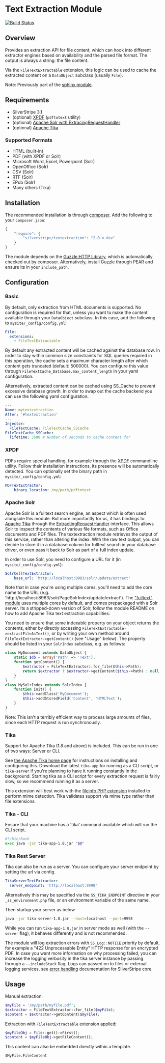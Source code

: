 # Text Extraction Module

[![Build Status](https://secure.travis-ci.org/silverstripe-labs/silverstripe-textextraction.png)](http://travis-ci.org/silverstripe-labs/silverstripe-textextraction)

## Overview

Provides an extraction API for file content, which can hook into different extractor
engines based on availability and the parsed file format.
The output is always a string: the file content.

Via the `FileTextExtractable` extension, this logic can be used to 
cache the extracted content on a `DataObject` subclass (usually `File`).

Note: Previously part of the [sphinx module](https://github.com/silverstripe/silverstripe-sphinx).

## Requirements

 * SilverStripe 3.1
 * (optional) [XPDF](http://www.foolabs.com/xpdf/) (`pdftotext` utility)
 * (optional) [Apache Solr with ExtracingRequestHandler](http://wiki.apache.org/solr/ExtractingRequestHandler)
 * (optional) [Apache Tika](http://tika.apache.org/)

### Supported Formats

 * HTML (built-in)
 * PDF (with XPDF or Solr)
 * Microsoft Word, Excel, Powerpoint (Solr)
 * OpenOffice (Solr)
 * CSV (Solr)
 * RTF (Solr)
 * EPub (Solr)
 * Many others (Tika)

## Installation

The recommended installation is through [composer](http://getcomposer.org).
Add the following to your `composer.json`:

```js
{
	"require": {
		"silverstripe/textextraction": "2.0.x-dev"
	}
}
```

The module depends on the [Guzzle HTTP Library](http://guzzlephp.org),
which is automatically checked out by composer. Alternatively, install Guzzle
through PEAR and ensure its in your `include_path`.

## Configuration

### Basic

By default, only extraction from HTML documents is supported.
No configuration is required for that, unless you want to make
the content available through your `DataObject` subclass.
In this case, add the following to `mysite/_config/config.yml`:

```yaml
File:
  extensions:
	- FileTextExtractable
```

By default any extracted content will be cached against the database row.
In order to stay within common size constraints for SQL queries required in this operation,
the cache sets a maximum character length after which content gets truncated (default: 500000).
You can configure this value through `FileTextCache_Database.max_content_length` in your yaml configuration.


Alternatively, extracted content can be cached using SS_Cache to prevent excessive database growth.
In order to swap out the cache backend you can use the following yaml configuration.


```yaml
---
Name: mytextextraction
After: '#textextraction'
---
Injector:
  FileTextCache: FileTextCache_SSCache
FileTextCache_SSCache:
  lifetime: 3600 # Number of seconds to cache content for

```

### XPDF

PDFs require special handling, for example through the [XPDF](http://www.foolabs.com/xpdf/)
commandline utility. Follow their installation instructions, its presence will be automatically
detected. You can optionally set the binary path in `mysite/_config/config.yml`:

```yml
PDFTextExtractor:
	binary_location: /my/path/pdftotext
```

### Apache Solr

Apache Solr is a fulltext search engine, an aspect which is often used
alongside this module. But more importantly for us, it has bindings to [Apache Tika](http://tika.apache.org/)
through the [ExtractingRequestHandler](http://wiki.apache.org/solr/ExtractingRequestHandler) interface.
This allows Solr to inspect the contents of various file formats, such as Office documents and PDF files.
The textextraction module retrieves the output of this service, rather than altering the index.
With the raw text output, you can decide to store it in a database column for fulltext search
in your database driver, or even pass it back to Solr as part of a full index update.

In order to use Solr, you need to configure a URL for it (in `mysite/_config/config.yml`):

```yml
SolrCellTextExtractor:
	base_url: 'http://localhost:8983/solr/update/extract'
```

Note that in case you're using multiple cores, you'll need to add the core name to the URL 
(e.g. 'http://localhost:8983/solr/PageSolrIndex/update/extract').
The ["fulltext" module](https://github.com/silverstripe-labs/silverstripe-fulltextsearch)
uses multiple cores by default, and comes prepackaged with a Solr server.
Its a stripped-down version of Solr, follow the module README on how to add
Apache Tika text extraction capabilities.

You need to ensure that some indexable property on your object
returns the contents, either by directly accessing `FileTextExtractable->extractFileAsText()`,
or by writing your own method around `FileTextExtractor->getContent()` (see "Usage" below).
The property should be listed in your `SolrIndex` subclass, e.g. as follows:

```php
class MyDocument extends DataObject {
	static $db = array('Path' => 'Text');
	function getContent() {
		$extractor = FileTextExtractor::for_file($this->Path);
		return $extractor ? $extractor->getContent($this->Path) : null;		
	}
}
class MySolrIndex extends SolrIndex {
	function init() {
		$this->addClass('MyDocument');
		$this->addStoredField('Content', 'HTMLText');
	}
}
```

Note: This isn't a terribly efficient way to process large amounts of files, since 
each HTTP request is run synchronously.

### Tika

Support for Apache Tika (1.8 and above) is included. This can be run in one of two ways: Server or CLI.

See [the Apache Tika home page](http://tika.apache.org/1.8/index.html) for instructions on installing and
configuring this. Download the latest `tika-app` for running as a CLI script, or `tika-server` if you're planning
to have it running constantly in the background. Starting tika as a CLI script for every extraction request
is fairly slow, so we recommend running it as a server.

This extension will best work with the [fileinfo PHP extension](http://php.net/manual/en/book.fileinfo.php)
installed to perform mime detection. Tika validates support via mime type rather than file extensions.

### Tika - CLI

Ensure that your machine has a 'tika' command available which will run the CLI script.

```bash
#!/bin/bash
exec java -jar tika-app-1.8.jar "$@"
```

### Tika Rest Server

Tika can also be run as a server. You can configure your server endpoint by setting the url via config.

```yaml
TikaServerTextExtractor:
  server_endpoint: 'http://localhost:9998'
```

Alternatively this may be specified via the `SS_TIKA_ENDPOINT` directive in your `_ss_environment.php` file, or an environment variable of the same name.


Then startup your server as below

```bash
java -jar tika-server-1.8.jar --host=localhost --port=9998
```

While you can run `tika-app-1.8.jar` in server mode as well (with the `--server` flag),
it behaves differently and is not recommended.

The module will log extraction errors with `SS_Log::NOTICE` priority by default,
for example a "422 Unprocessable Entity" HTTP response for an encrypted PDF.
In case you want more information on why processing failed, you can increase
the logging verbosity in the tika server instance by passing through
a `--includeStack` flag. Logs can passed on to files or external logging services,
see [error handling](http://doc.silverstripe.org/en/developer_guides/debugging/error_handling)
documentation for SilverStripe core.

## Usage

Manual extraction:

```php
$myFile = '/my/path/myfile.pdf';
$extractor = FileTextExtractor::for_file($myFile);
$content = $extractor->getContent($myFile);
```

Extraction with `FileTextExtractable` extension applied:

```php
$myFileObj = File::get()->First();
$content = $myFileObj->getFileContent();
```

This content can also be embedded directly within a template.

```
$MyFile.FileContent
```
